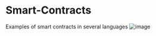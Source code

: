 # Smart-Contracts
Examples of smart contracts in several languages
![image](https://user-images.githubusercontent.com/49497176/203190108-037faf38-a63f-4ddc-ba10-31e8f662eaa5.png)
